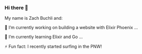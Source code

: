 ### Hi there 👋

My name is Zach Buchli and:

🔭 I’m currently working on building a website with Elixir Phoenix ...

🌱 I’m currently learning Elixir and Go ...

⚡ Fun fact: I recently started surfing in the PNW! 
<!--- 🤔 I’m looking for help with ...
- 💬 Ask me about ...
- 📫 How to reach me: ...
- 😄 Pronouns: ... 
👯 I’m looking to collaborate on -->
